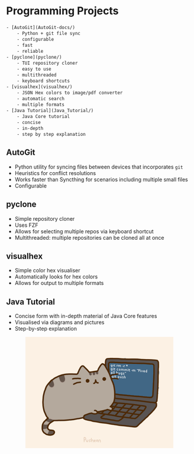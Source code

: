 # Programming Projects

```markmap
- [AutoGit](AutoGit-docs/)
    - Python + git file sync 
    - configurable
    - fast
    - reliable
- [pyclone](pyclone/)
    - TUI repository cloner
    - easy to use
    - multithreaded
    - keyboard shortcuts
- [visualhex](visualhex/)
    - JSON Hex colors to image/pdf converter
    - automatic search
    - multiple formats
- [Java Tutorial](Java_Tutorial/)
    - Java Core tutorial
    - concise
    - in-depth
    - step by step explanation
```

## AutoGit
- Python utility for syncing files between devices that incorporates `git`
- Heuristics for conflict resolutions
- Works faster than Syncthing for scenarios including multiple small files
- Configurable

## pyclone
- Simple repository cloner
- Uses FZF 
- Allows for selecting multiple repos via keyboard shortcut
- Multithreaded: multiple repositories can be cloned all at once

## visualhex
- Simple color hex visualiser
- Automatically looks for hex colors
- Allows for output to multiple formats

## Java Tutorial
- Concise form with in-depth material of Java Core features
- Visualised via diagrams and pictures
- Step-by-step explanation
  
<p align="center">
    <img src="pusheencode.gif" />
</p>


